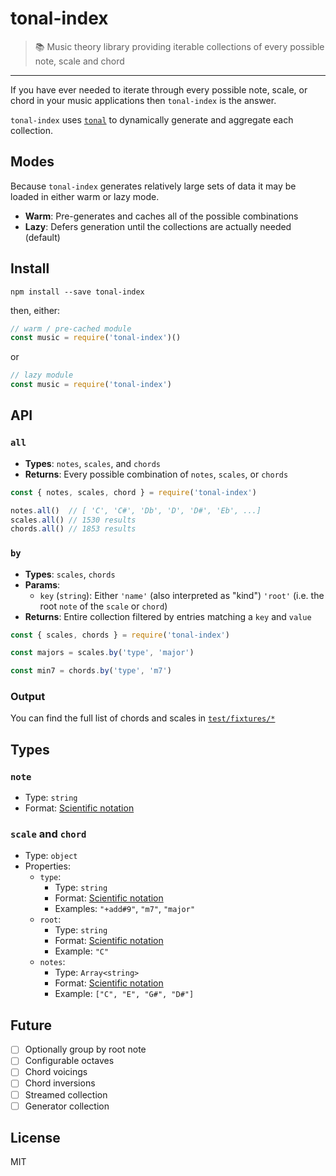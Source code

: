 # tonal-index

> :books: Music theory library providing iterable collections of every possible note, scale and chord

---

If you have ever needed to iterate through every possible note, scale, or chord in your music applications then `tonal-index` is the answer.

`tonal-index` uses [`tonal`](https://npmjs.com/tonal) to dynamically generate and aggregate each collection.

## Modes

Because `tonal-index` generates relatively large sets of data it may be loaded in either warm or lazy mode.

- **Warm**: Pre-generates and caches all of the possible combinations
- **Lazy**: Defers generation until the collections are actually needed (default)

## Install

`npm install --save tonal-index`

then, either:

```js
// warm / pre-cached module
const music = require('tonal-index')()
```

or

```js
// lazy module
const music = require('tonal-index')
```

## API

### `all`

- **Types**: `notes`, `scales`, and `chords`
- **Returns**: Every possible combination of `notes`, `scales`, or `chords`

```js
const { notes, scales, chord } = require('tonal-index')

notes.all()  // [ 'C', 'C#', 'Db', 'D', 'D#', 'Eb', ...]
scales.all() // 1530 results
chords.all() // 1853 results
```

### `by`

- **Types**: `scales`, `chords`
- **Params**:
  * `key` (`string`): Either `'name'` (also interpreted as "kind")  `'root'` (i.e. the root `note` of the `scale` or `chord`)
- **Returns**: Entire collection filtered by entries matching a `key` and `value`

```js
const { scales, chords } = require('tonal-index')

const majors = scales.by('type', 'major')

const min7 = chords.by('type', 'm7')

```

### Output

You can find the full list of chords and scales in [`test/fixtures/*`](https://github.com/slurmulon/tonal-index/tree/master/test/fixtures)

## Types

### `note`
- Type: `string`
- Format: [Scientific notation](https://en.wikipedia.org/wiki/Scientific_notation)

### `scale` and `chord`
- Type: `object`
- Properties:
  - `type`:
    - Type: `string`
    - Format: [Scientific notation](https://en.wikipedia.org/wiki/Scientific_notation)
    - Examples: `"+add#9"`, `"m7"`, `"major"`
  - `root`:
    - Type: `string`
    - Format: [Scientific notation](https://en.wikipedia.org/wiki/Scientific_notation)
    - Example: `"C"`
  - `notes`:
    - Type: `Array<string>`
    - Format: [Scientific notation](https://en.wikipedia.org/wiki/Scientific_notation)
    - Example: `["C", "E", "G#", "D#"]`



## Future

- [ ] Optionally group by root note
- [ ] Configurable octaves
- [ ] Chord voicings
- [ ] Chord inversions
- [ ] Streamed collection
- [ ] Generator collection

## License

MIT
